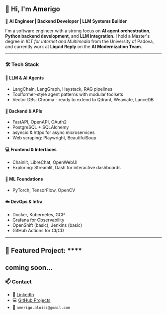 ## 👋 Hi, I'm Amerigo

🎯 **AI Engineer | Backend Developer | LLM Systems Builder**

I'm a software engineer with a strong focus on **AI agent orchestration**, **Python backend development**, and **LLM integration**. I hold a Master's degree in *ICT for Internet and Multimedia* from the University of Padova, and currently work at **Liquid Reply** on the **AI Modernization Team**.

---

### 🛠 Tech Stack

#### 🧠 LLM & AI Agents
- LangChain, LangGraph, Haystack, RAG pipelines
- Toolformer-style agent patterns with modular toolsets
- Vector DBs: Chroma - ready to extend to Qdrant, Weaviate, LanceDB

#### 🔌 Backend & APIs
- FastAPI, OpenAPI, OAuth2
- PostgreSQL + SQLAlchemy
- asyncio & httpx for async microservices
- Web scraping: Playwright, BeautifulSoup

#### 💻 Frontend & Interfaces
- Chainlit, LibreChat, OpenWebUI
- Exploring: Streamlit, Dash for interactive dashboards

#### 🧪 ML Foundations
- PyTorch, TensorFlow, OpenCV

#### ☁️ DevOps & Infra
- Docker, Kubernetes, GCP
- Grafana for Observability
- OpenShift (basic), Jenkins (basic)
- GitHub Actions for CI/CD

---

## 🚀 Featured Project: ****
coming soon...
---

### 📫 Contact

- 💼 [LinkedIn](https://www.linkedin.com/in/amerigo-aloisi-b97a1213a/)  
- 💻 [GitHub Projects](https://github.com/Amerigo25)  
- 📧 `amerigo.aloisi@gmail.com`
